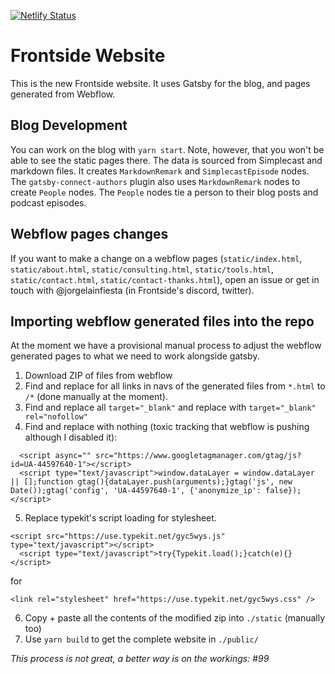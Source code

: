 [![Netlify Status](https://api.netlify.com/api/v1/badges/841c1d47-823a-4768-b991-fe19aaa11393/deploy-status)](https://app.netlify.com/sites/frontside/deploys)

# Frontside Website

This is the new Frontside website. It uses Gatsby for the blog, and pages generated from Webflow.


## Blog Development 

You can work on the blog with `yarn start`. Note, however, that you won't be able to see the static pages there. The data is sourced from Simplecast and markdown files. It creates `MarkdownRemark` and `SimplecastEpisode` nodes. The `gatsby-connect-authors` plugin also uses `MarkdownRemark` nodes to create `People` nodes. The `People` nodes tie a person to their blog posts and podcast episodes.

## Webflow pages changes

If you want to make a change on a webflow pages (`static/index.html`, `static/about.html`, `static/consulting.html`, `static/tools.html`, `static/contact.html`, `static/contact-thanks.html`), open an issue or get in touch with @jorgelainfiesta (in Frontside's discord, twitter).

## Importing webflow generated files into the repo

At the moment we have a provisional manual process to adjust the webflow generated pages to what we need to work alongside gatsby. 

1. Download ZIP of files from webflow
2. Find and replace for all links in navs of the generated files from `*.html` to `/*` (done manually at the moment).
3. Find and replace all `target="_blank"` and replace with `target="_blank" rel="nofollow"`
4. Find and replace with nothing (toxic tracking that webflow is pushing although I disabled it):

```
  <script async="" src="https://www.googletagmanager.com/gtag/js?id=UA-44597640-1"></script>
  <script type="text/javascript">window.dataLayer = window.dataLayer || [];function gtag(){dataLayer.push(arguments);}gtag('js', new Date());gtag('config', 'UA-44597640-1', {'anonymize_ip': false});</script>
```
5. Replace typekit's script loading for stylesheet.
```
<script src="https://use.typekit.net/gyc5wys.js" type="text/javascript"></script>
  <script type="text/javascript">try{Typekit.load();}catch(e){}</script>
```
for
```
<link rel="stylesheet" href="https://use.typekit.net/gyc5wys.css" />
```
6. Copy + paste all the contents of the modified zip into `./static` (manually too)
4. Use `yarn build` to get the complete website in `./public/`

_This process is not great, a better way is on the workings: #99_